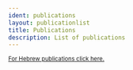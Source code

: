 ```yaml
---
ident: publications
layout: publicationlist
title: Publications
description: List of publications
---
```

<small>
<a href='../../he/publications'>For Hebrew publications click here.</a>
</small>
